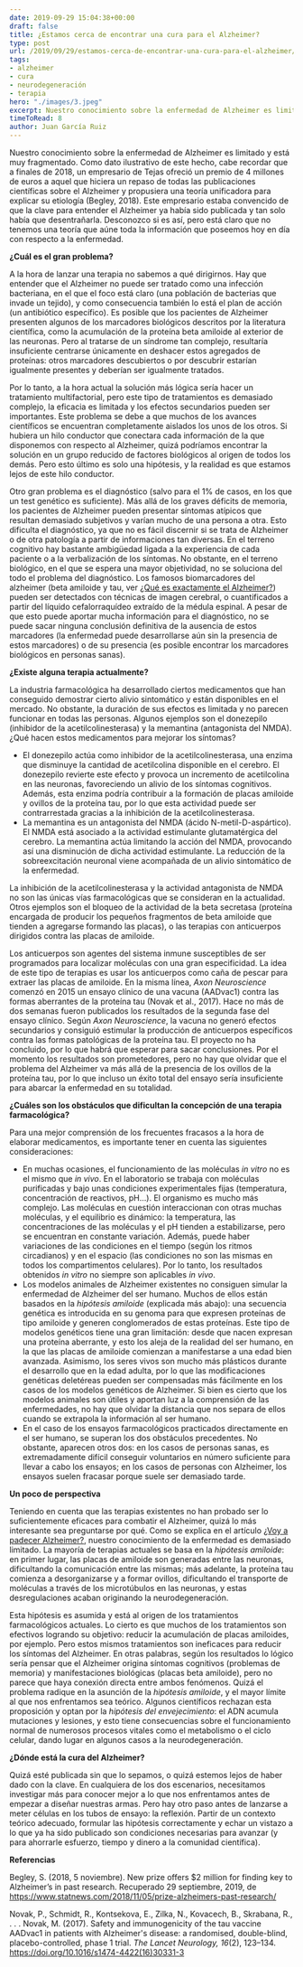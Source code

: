 ```yaml
---
date: 2019-09-29 15:04:38+00:00
draft: false
title: ¿Estamos cerca de encontrar una cura para el Alzheimer?
type: post
url: /2019/09/29/estamos-cerca-de-encontrar-una-cura-para-el-alzheimer/
tags:
- alzheimer
- cura
- neurodegeneración
- terapia
hero: "./images/3.jpeg"
excerpt: Nuestro conocimiento sobre la enfermedad de Alzheimer es limitado y está muy fragmentado. Como dato ilustrativo de este hecho, cabe recordar que a finales de 2018, un empresario de Tejas ofreció un premio de 4 millones de euros a aquel que hiciera un repaso de todas las publicaciones científicas sobre el Alzheimer y propusiera una teoría unificadora para explicar su etiología (Begley, 2018). Este empresario estaba convencido de que la clave...
timeToRead: 8
author: Juan García Ruiz
---
```





Nuestro conocimiento sobre la enfermedad de Alzheimer es limitado y está muy fragmentado. Como dato ilustrativo de este hecho, cabe recordar que a finales de 2018, un empresario de Tejas ofreció un premio de 4 millones de euros a aquel que hiciera un repaso de todas las publicaciones científicas sobre el Alzheimer y propusiera una teoría unificadora para explicar su etiología (Begley, 2018). Este empresario estaba convencido de que la clave para entender el Alzheimer ya había sido publicada y tan solo había que desentrañarla. Desconozco si es así, pero está claro que no tenemos una teoría que aúne toda la información que poseemos hoy en día con respecto a la enfermedad. 







**¿Cuál es el gran problema?**







A la hora de lanzar una terapia no sabemos a qué dirigirnos. Hay que entender que el Alzheimer no puede ser tratado como una infección bacteriana, en el que el foco está claro (una población de bacterias que invade un tejido), y como consecuencia también lo está el plan de acción (un antibiótico específico). Es posible que los pacientes de Alzheimer presenten algunos de los marcadores biológicos descritos por la literatura científica, como la acumulación de la proteína beta amiloide al exterior de las neuronas. Pero al tratarse de un síndrome tan complejo, resultaría insuficiente centrarse únicamente en deshacer estos agregados de proteínas: otros marcadores descubiertos o por descubrir estarían igualmente presentes y deberían ser igualmente tratados. 







Por lo tanto, a la hora actual la solución más lógica sería hacer un tratamiento multifactorial, pero este tipo de tratamientos es demasiado complejo, la eficacia es limitada y los efectos secundarios pueden ser importantes. Este problema se debe a que muchos de los avances científicos se encuentran completamente aislados los unos de los otros. Si hubiera un hilo conductor que conectara cada información de la que disponemos con respecto al Alzheimer, quizá podríamos encontrar la solución en un grupo reducido de factores biológicos al origen de todos los demás. Pero esto último es solo una hipótesis, y la realidad es que estamos lejos de este hilo conductor.







Otro gran problema es el diagnóstico (salvo para el 1% de casos, en los que un test genético es suficiente). Más allá de los graves déficits de memoria, los pacientes de Alzheimer pueden presentar síntomas atípicos que resultan demasiado subjetivos y varían mucho de una persona a otra. Esto dificulta el diagnóstico, ya que no es fácil discernir si se trata de Alzheimer o de otra patología a partir de informaciones tan diversas. En el terreno cognitivo hay bastante ambigüedad ligada a la experiencia de cada paciente o a la verbalización de los síntomas. No obstante, en el terreno biológico, en el que se espera una mayor objetividad, no se soluciona del todo el problema del diagnóstico. Los famosos biomarcadores del alzheimer (beta amiloide y tau, ver [¿Qué es exactamente el Alzheimer?](https://nervousystem.home.blog/2019/09/01/que-es-exactamente-el-alzheimer/)) pueden ser detectados con técnicas de imagen cerebral, o cuantificados a partir del líquido cefalorraquídeo extraído de la médula espinal. A pesar de que esto puede aportar mucha información para el diagnóstico, no se puede sacar ninguna conclusión definitiva de la ausencia de estos marcadores (la enfermedad puede desarrollarse aún sin la presencia de estos marcadores) o de su presencia (es posible encontrar los marcadores biológicos en personas sanas).







**¿Existe alguna terapia actualmente?**







La industria farmacológica ha desarrollado ciertos medicamentos que han conseguido demostrar cierto alivio sintomático y están disponibles en el mercado. No obstante, la duración de sus efectos es limitada y no parecen funcionar en todas las personas. Algunos ejemplos son el donezepilo (inhibidor de la acetilcolinesterasa) y la memantina (antagonista del NMDA). ¿Qué hacen estos medicamentos para mejorar los síntomas? 






 * El donezepilo actúa como inhibidor de la acetilcolinesterasa, una enzima que disminuye la cantidad de acetilcolina disponible en el cerebro. El donezepilo revierte este efecto y provoca un incremento de acetilcolina en las neuronas, favoreciendo un alivio de los síntomas cognitivos. Además, esta enzima podría contribuir a la formación de placas amiloide y ovillos de la proteína tau, por lo que esta actividad puede ser contrarrestada gracias a la inhibición de la acetilcolinesterasa.
 * La memantina es un antagonista del NMDA (ácido N-metil-D-aspártico). El NMDA está asociado a la actividad estimulante glutamatérgica del cerebro. La memantina actúa limitando la acción del NMDA, provocando así una disminución de dicha actividad estimulante. La reducción de la sobreexcitación neuronal viene acompañada de un alivio sintomático de la enfermedad. 





La inhibición de la acetilcolinesterasa y la actividad antagonista de NMDA no son las únicas vías farmacológicas que se consideran en la actualidad. Otros ejemplos son el bloqueo de la actividad de la beta secretasa (proteína encargada de producir los pequeños fragmentos de beta amiloide que tienden a agregarse formando las placas), o las terapias con anticuerpos dirigidos contra las placas de amiloide.







Los anticuerpos son agentes del sistema inmune susceptibles de ser programados para localizar moléculas con una gran especificidad. La idea de este tipo de terapias es usar los anticuerpos como caña de pescar para extraer las placas de amiloide. En la misma línea, _Axon Neuroscience_ comenzó en 2015 un ensayo clínico de una vacuna (AADvac1) contra las formas aberrantes de la proteína tau (Novak et al., 2017). Hace no más de dos semanas fueron publicados los resultados de la segunda fase del ensayo clínico. Según _Axon Neuroscience_, la vacuna no generó efectos secundarios y consiguió estimular la producción de anticuerpos específicos contra las formas patológicas de la proteína tau. El proyecto no ha concluido, por lo que habrá que esperar para sacar conclusiones. Por el momento los resultados son prometedores, pero no hay que olvidar que el problema del Alzheimer va más allá de la presencia de los ovillos de la proteína tau, por lo que incluso un éxito total del ensayo sería insuficiente para abarcar la enfermedad en su totalidad.







**¿Cuáles son los obstáculos que dificultan la concepción de una terapia farmacológica?**







Para una mejor comprensión de los frecuentes fracasos a la hora de elaborar medicamentos, es importante tener en cuenta las siguientes consideraciones:






 * En muchas ocasiones, el funcionamiento de las moléculas _in vitro_ no es el mismo que _in vivo_. En el laboratorio se trabaja con moléculas purificadas y bajo unas condiciones experimentales fijas (temperatura, concentración de reactivos, pH…). El organismo es mucho más complejo. Las moléculas en cuestión interaccionan con otras muchas moléculas, y el equilibrio es dinámico: la temperatura, las concentraciones de las moléculas y el pH tienden a estabilizarse, pero se encuentran en constante variación. Además, puede haber variaciones de las condiciones en el tiempo (según los ritmos circadianos) y en el espacio (las condiciones no son las mismas en todos los compartimentos celulares). Por lo tanto, los resultados obtenidos _in vitro_ no siempre son aplicables _in vivo_.
 * Los modelos animales de Alzheimer existentes no consiguen simular la enfermedad de Alzheimer del ser humano. Muchos de ellos están basados en la _hipótesis amiloide_ (explicada más abajo): una secuencia genética es introducida en su genoma para que expresen proteínas de tipo amiloide y generen conglomerados de estas proteínas. Este tipo de modelos genéticos tiene una gran limitación: desde que nacen expresan una proteína aberrante, y esto los aleja de la realidad del ser humano, en la que las placas de amiloide comienzan a manifestarse a una edad bien avanzada. Asimismo, los seres vivos son mucho más plásticos durante el desarrollo que en la edad adulta, por lo que las modificaciones genéticas deletéreas pueden ser compensadas más fácilmente en los casos de los modelos genéticos de Alzheimer. Si bien es cierto que los modelos animales son útiles y aportan luz a la comprensión de las enfermedades, no hay que olvidar la distancia que nos separa de ellos cuando se extrapola la información al ser humano. 
 * En el caso de los ensayos farmacológicos practicados directamente en el ser humano, se superan los dos obstáculos precedentes. No obstante, aparecen otros dos: en los casos de personas sanas, es extremadamente difícil conseguir voluntarios en número suficiente para llevar a cabo los ensayos; en los casos de personas con Alzheimer, los ensayos suelen fracasar porque suele ser demasiado tarde. 





**Un poco de perspectiva**







Teniendo en cuenta que las terapias existentes no han probado ser lo suficientemente eficaces para combatir el Alzheimer, quizá lo más interesante sea preguntarse por qué. Como se explica en el artículo [¿Voy a padecer Alzheimer?](https://nervousystem.home.blog/2019/09/15/voy-a-padecer-alzheimer/), nuestro conocimiento de la enfermedad es demasiado limitado. La mayoría de terapias actuales se basa en la _hipótesis amiloide_: en primer lugar, las placas de amiloide son generadas entre las neuronas, dificultando la comunicación entre las mismas; más adelante, la proteína tau comienza a desorganizarse y a formar ovillos, dificultando el transporte de moléculas a través de los microtúbulos en las neuronas, y estas desregulaciones acaban originando la neurodegeneración. 







Esta hipótesis es asumida y está al origen de los tratamientos farmacológicos actuales. Lo cierto es que muchos de los tratamientos son efectivos logrando su objetivo: reducir la acumulación de placas amiloides, por ejemplo. Pero estos mismos tratamientos son ineficaces para reducir los síntomas del Alzheimer. En otras palabras, según los resultados lo lógico sería pensar que el Alzheimer origina síntomas cognitivos (problemas de memoria) y manifestaciones biológicas (placas beta amiloide), pero no parece que haya conexión directa entre ambos fenómenos. Quizá el problema radique en la asunción de la _hipótesis amiloide_, y el mayor límite al que nos enfrentamos sea teórico. Algunos científicos rechazan esta proposición y optan por la _hipótesis del envejecimiento_: el ADN acumula mutaciones y lesiones, y esto tiene consecuencias sobre el funcionamiento normal de numerosos procesos vitales como el metabolismo o el ciclo celular, dando lugar en algunos casos a la neurodegeneración.







**¿Dónde está la cura del Alzheimer?**







Quizá esté publicada sin que lo sepamos, o quizá estemos lejos de haber dado con la clave. En cualquiera de los dos escenarios, necesitamos investigar más para conocer mejor a lo que nos enfrentamos antes de empezar a diseñar nuestras armas. Pero hay otro paso antes de lanzarse a meter células en los tubos de ensayo: la reflexión. Partir de un contexto teórico adecuado, formular las hipótesis correctamente y echar un vistazo a lo que ya ha sido publicado son condiciones necesarias para avanzar (y para ahorrarle esfuerzo, tiempo y dinero a la comunidad científica).







**Referencias**







Begley,
S. (2018, 5 noviembre). New prize offers $2 million for finding key to
Alzheimer’s in past research. Recuperado
29 septiembre, 2019, de
https://www.statnews.com/2018/11/05/prize-alzheimers-past-research/







Novak, P., Schmidt, R., Kontsekova, E.,
Zilka, N., Kovacech, B., Skrabana, R., . . . Novak, M. (2017).
Safety and immunogenicity of the tau vaccine AADvac1 in patients with
Alzheimer's disease: a randomised, double-blind, placebo-controlled, phase 1
trial. _The Lancet
Neurology, 16_(2),
123–134. https://doi.org/10.1016/s1474-4422(16)30331-3



